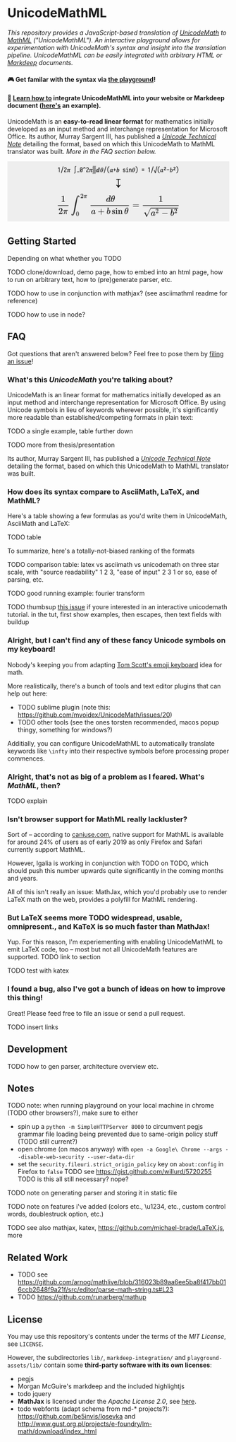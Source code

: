 # UnicodeMathML

*This repository provides a JavaScript-based translation of [UnicodeMath](https://www.unicode.org/notes/tn28/) to [MathML](https://developer.mozilla.org/en-US/docs/Web/MathML) ("UnicodeMathML"). An interactive playground allows for experimentation with UnicodeMath's syntax and insight into the translation pipeline. UnicodeMathML can be easily integrated with arbitrary HTML or [Markdeep](https://casual-effects.com/markdeep/) documents.*

#### 🎮 Get familar with the syntax via [the playground](https://doersino.github.io/UnicodeMathML/playground.html)!

#### 📑 [Learn how to](#getting-started) integrate UnicodeMathML into your website or Markdeep document ([here's](https://doersino.github.io/UnicodeMathML/markdeep-integration/markdeep.md.html) an example).

UnicodeMath is an **easy-to-read linear format** for mathematics initially developed as an input method and interchange representation for Microsoft Office. Its author, Murray Sargent III, has published a [*Unicode Technical Note*](https://www.unicode.org/notes/tn28/) detailing the format, based on which this UnicodeMath to MathML translator was built. *More in the FAQ section below.*

![](screenshot.png)


## Getting Started

Depending on what whether you TODO

TODO clone/download, demo page, how to embed into an html page, how to run on arbitrary text, how to (pre)generate parser, etc.

TODO how to use in conjunction with mathjax? (see asciimathml readme for reference)

TODO how to use in node?


## FAQ

Got questions that aren't answered below? Feel free to pose them by [filing an issue](https://github.com/doersino/UnicodeMathML/issues)!


### What's this *UnicodeMath* you're talking about?

UnicodeMath is an linear format for mathematics initially developed as an input method and interchange representation for Microsoft Office. By using Unicode symbols in lieu of keywords wherever possible, it's significantly more readable than established/competing formats in plain text:

TODO a single example, table further down

TODO more from thesis/presentation

Its author, Murray Sargent III, has published a [*Unicode Technical Note*](https://www.unicode.org/notes/tn28/) detailing the format, based on which this UnicodeMath to MathML translator was built.


### How does its syntax compare to AsciiMath, LaTeX, and MathML?

Here's a table showing a few formulas as you'd write them in UnicodeMath, AsciiMath and LaTeX:

TODO table

To summarize, here's a totally-not-biased ranking of the formats

TODO comparison table: latex vs asciimath vs unicodemath on three star scale, with "source readability" 1 2 3, "ease of input" 2 3 1 or so, ease of parsing, etc.

TODO good running example: fourier transform

TODO thumbsup [this issue](...) if youre interested in an interactive unicodemath tutorial. in the tut, first show examples, then escapes, then text fields with buildup


### Alright, but I can't find any of these fancy Unicode symbols on my keyboard!

Nobody's keeping you from adapting [Tom Scott's emoji keyboard](https://www.youtube.com/watch?v=lIFE7h3m40U) idea for math.

More realistically, there's a bunch of tools and text editor plugins that can help out here:

* TODO sublime plugin (note this: https://github.com/mvoidex/UnicodeMath/issues/20)
* TODO other tools (see the ones torsten recommended, macos popup thingy, something for windows?)

Additially, you can configure UnicodeMathML to automatically translate keywords like `\infty` into their respective symbols before processing proper commences.


### Alright, that's not as big of a problem as I feared. What's *MathML*, then?

TODO explain


### Isn't browser support for MathML really lackluster?

Sort of – according to [caniuse.com](https://caniuse.com/#search=mathml), native support for MathML is available for around 24% of users as of early 2019 as only Firefox and Safari currently support MathML.

However, Igalia is working in conjunction with TODO on TODO, which should push this number upwards quite significantly in the coming months and years.

All of this isn't really an issue: MathJax, which you'd probably use to render LaTeX math on the web, provides a polyfill for MathML rendering.


### But LaTeX seems more TODO widespread, usable, omnipresent., and KaTeX is so much faster than MathJax!

Yup. For this reason, I'm experiementing with enabling UnicodeMathML to emit LaTeX code, too – most but not all UnicodeMath features are supported. TODO link to section

TODO test with katex


### I found a bug, also I've got a bunch of ideas on how to improve this thing!

Great! Please feed free to file an issue or send a pull request.

TODO insert links


## Development

TODO how to gen parser, architecture overview etc.


## Notes

TODO note: when running playground on your local machine in chrome (TODO other browsers?), make sure to either
* spin up a `python -m SimpleHTTPServer 8000` to circumvent pegjs grammar file loading being prevented due to same-origin policy stuff (TODO still current?)
* open chrome (on macos anyway) with `open -a Google\ Chrome --args --disable-web-security --user-data-dir`
* set the `security.fileuri.strict_origin_policy` key on `about:config` in Firefox to `false`
TODO see https://gist.github.com/willurd/5720255
TODO is this all still necessary? nope?

TODO note on generating parser and storing it in static file

TODO note on features i've added (colors etc., \u1234, etc., custom control words, doublestruck option, etc.)

TODO see also mathjax, katex, https://github.com/michael-brade/LaTeX.js, more


## Related Work

* TODO see https://github.com/arnog/mathlive/blob/316023b89aa6ee5ba8f417bb016ccb2648f9a21f/src/editor/parse-math-string.ts#L23
* TODO https://github.com/runarberg/mathup


## License

You may use this repository's contents under the terms of the *MIT License*, see `LICENSE`.

However, the subdirectories `lib/`, `markdeep-integration/` and `playground-assets/lib/` contain some **third-party software with its own licenses**:

* pegjs
* Morgan McGuire's markdeep and the included highlightjs
* todo jquery
* **MathJax** is licensed under the *Apache License 2.0*, see [here](https://github.com/mathjax/MathJax/blob/master/LICENSE).
* todo webfonts (adapt schema from md-* projects?): https://github.com/be5invis/Iosevka and http://www.gust.org.pl/projects/e-foundry/lm-math/download/index_html
